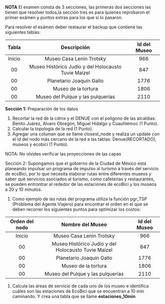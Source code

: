 **NOTA** El examen consta de 3 secciones, las primeras dos secciones las tienen que resolver todos,la sección tres es para quienes reprobaron el primer exámen y puntos extras para los que si lo pasaron. 

Para resolver el exámen deber restaurar el backup que contiene las siguientes tablas:

| Tabla |Descripción | Id del Museo |
|     :---:    |     :---:      |     :---:     |
| Inicio | Museo Casa Lenin Trotsky | 966 |
| 00 | Museo Histórico Judío y del Holocausto Tuvie Maizel | 847 |
| 00 | Planetario Joaquín Gallo | 1776 |
| 00 | Museo de la tortura | 1806 |
| 00 | Museo del Pulque y las pulquerías | 2110 |

**Sección 1:** Preparación de los datos
  1. Recortar la red de la cdmx y el DENUE con el poligono de las alcaldías: Benito Juárez, Alvaro Obregón, Miguel Hidalgo y Cuauhtémoc (1 Punto). 
  1. Calcular la topología de la red (1 Punto).
  1. Agregar una columan que se llame closest_node y realiza un update con el id del nodo más cercano de la red a las tablas:      Denue(RECORTADO), museos y ecobici (1 Punto).

NOTA: No olvides verificar las proyecciones de las capas

Sección 2: Supongamos que el gobierno de la Ciudad de México está planeando impulsar un programa de impulso al turismo a través del servicio de ecoBici, por lo que necesita elaborar rutas entre diferentes museos y saber qué servicios asociados al turismo, como cafeterías y restaurantes, se pueden entrontrar al rededor de las estaciones de ecoBici y los museos a 20 y 10 minutos.

1. Como ejemplo de las rutas del programa utiliza la función pgr_TSP (Problema del Agente Viajero) para encontrar el     orden en el que se deben recorrer los siguientes puntos para optimizar los costos: 


| Orden del nodo | Nombre del Museo | Id del Museo |
|     :---:    |     :---:      |     :---:     |
| Inicio | Museo Casa Lenin Trotsky | 966 |
| 00 | Museo Histórico Judío y del Holocausto Tuvie Maizel | 847 |
| 00 | Planetario Joaquín Gallo | 1776 |
| 00 | Museo de la tortura | 1806 |
| 00 | Museo del Pulque y las pulquerías | 2110 |

1. Calcula las áreas de servicio de cada uno de los museo e identifica cuáles son las estaciones de EcoBici que se encuentran a 10 min caminando. Y crea una tabla que se llame **estaciones_10min**
